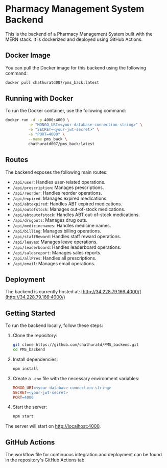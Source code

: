 # Pharmacy Management System Backend

This is the backend of a Pharmacy Management System built with the MERN stack. It is dockerized and deployed using GitHub Actions.

## Docker Image

You can pull the Docker image for this backend using the following command:

```sh
docker pull chathuratd007/pms_back:latest
```

## Running with Docker

To run the Docker container, use the following command:

```sh
docker run -d -p 4000:4000 \
          -e "MONGO_URI=<your-database-connection-string>" \
          -e "SECRET=<your-jwt-secret>" \
          -e "PORT=4000" \
          --name pms_back \
          chathuratd007/pms_back:latest
```

## Routes

The backend exposes the following main routes:

- `/api/user`: Handles user-related operations.
- `/api/prescription`: Manages prescriptions.
- `/api/reorder`: Handles reorder operations.
- `/api/expired`: Manages expired medications.
- `/api/abtexpired`: Handles ABT expired medications.
- `/api/outofstock`: Manages out-of-stock medications.
- `/api/abtoutofstock`: Handles ABT out-of-stock medications.
- `/api/drugouts`: Manages drug outs.
- `/api/medicinenames`: Handles medicine names.
- `/api/billing`: Manages billing operations.
- `/api/staffReward`: Handles staff reward operations.
- `/api/leaves`: Manages leave operations.
- `/api/leaderboard`: Handles leaderboard operations.
- `/api/salesreport`: Manages sales reports.
- `/api/allPres`: Handles all prescriptions.
- `/api/email`: Manages email operations.

## Deployment

The backend is currently hosted at: [http://34.228.79.166:4000/](http://34.228.79.166:4000/)

## Getting Started

To run the backend locally, follow these steps:

1. Clone the repository:
    ```sh
    git clone https://github.com/chathuratd/PMS_backend.git
    cd PMS_backend
    ```

2. Install dependencies:
    ```sh
    npm install
    ```

3. Create a `.env` file with the necessary environment variables:
    ```makefile
    MONGO_URI=<your-database-connection-string>
    SECRET=<your-jwt-secret>
    PORT=4000
    ```

4. Start the server:
    ```sh
    npm start
    ```

The server will start on [http://localhost:4000](http://localhost:4000).

## GitHub Actions

The workflow file for continuous integration and deployment can be found in the repository's GitHub Actions tab.
